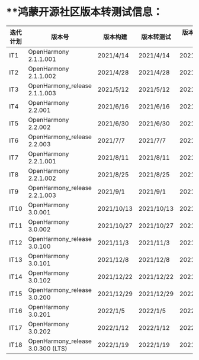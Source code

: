 # ****鸿蒙开源社区版本转测试信息：**

| **迭代计划** | **版本**号                        | **版本构建** | **版本转测试** | **版本测试完成** |
| ------------ | --------------------------------- | ------------ | -------------- | ---------------- |
| IT1          | OpenHarmony 2.1.1.001             | 2021/4/14    | 2021/4/14      | 2021/4/27        |
| IT2          | OpenHarmony 2.1.1.002             | 2021/4/28    | 2021/4/28      | 2021/5/11        |
| IT3          | OpenHarmony_release 2.1.1.003     | 2021/5/12    | 2021/5/12      | 2021/5/18        |
| IT4          | OpenHarmony 2.2.001               | 2021/6/16    | 2021/6/16      | 2021/6/29        |
| IT5          | OpenHarmony 2.2.002               | 2021/6/30    | 2021/6/30      | 2021/7/6         |
| IT6          | OpenHarmony_release 2.2.003       | 2021/7/7     | 2021/7/7       | 2021/7/13        |
| IT7          | OpenHarmony 2.2.1.001             | 2021/8/11    | 2021/8/11      | 2021/8/24        |
| IT8          | OpenHarmony 2.2.1.002             | 2021/8/25    | 2021/8/25      | 2021/8/31        |
| IT9          | OpenHarmony_release 2.2.1.003     | 2021/9/1     | 2021/9/1       | 2021/10/12       |
| IT10         | OpenHarmony 3.0.001               | 2021/10/13   | 2021/10/13     | 2021/10/26       |
| IT11         | OpenHarmony 3.0.002               | 2021/10/27   | 2021/10/27     | 2021/11/2        |
| IT12         | OpenHarmony_release 3.0.100       | 2021/11/3    | 2021/11/3      | 2021/12/7        |
| IT13         | OpenHarmony 3.0.101               | 2021/12/8    | 2021/12/8      | 2021/12/21       |
| IT14         | OpenHarmony 3.0.102               | 2021/12/22   | 2021/12/22     | 2021/12/28       |
| IT15         | OpenHarmony_release 3.0.200       | 2021/12/29   | 2021/12/29     | 2022/1/4         |
| IT16         | OpenHarmony 3.0.201               | 2022/1/5     | 2022/1/5       | 2022/1/11        |
| IT17         | OpenHarmony 3.0.202               | 2022/1/12    | 2022/1/12      | 2022/1/18        |
| IT18         | OpenHarmony_release 3.0.300 (LTS) | 2022/1/19    | 2022/1/19      | 2021/1/25        |

